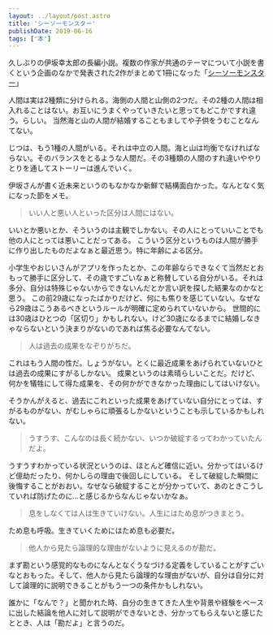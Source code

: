 ```yaml
---
layout: ../layout/post.astro
title: 'シーソーモンスター'
publishDate: 2019-06-16
tags: ['本']
---
```


久しぶりの伊坂幸太郎の長編小説。複数の作家が共通のテーマについて小説を書くという企画のなかで発表された2作がまとめて1冊になった「[シーソーモンスター](https://www.amazon.co.jp/dp/412005182X)」

人間は実は2種類に分けられる。海側の人間と山側の2つだ。その2種の人間は相入れることはない。お互いにうまくやっていきたいと思ってもどこかですれ違う。らしい。
当然海と山の人間が結婚することもましてや子供をうむことなんてない。

じつは、もう1種の人間がいる。それは中立の人間。海と山は均衡でなければならない。そのバランスをとるような人間だ。その3種類の人間のすれ違いややりとりを通してストーリーは進んでいく。

伊坂さんが書く近未来というのもなかなか新鮮で結構面白かった。なんとなく気になった節をメモ。

> いい人と悪い人といった区分は人間にはない。

いいとか悪いとか、そういうのは主観でしかない。その人にとっていいことでも他の人にとっては悪いことだってある。
こういう区分というものは人間が勝手に作り出したものだよなぁと最近思う。特に年齢による区分。

小学生やおじいさんがアプリを作ったとか、この年齢ならできなくて当然だとおもって勝手に区分して、その歳ですごいなぁと称賛している自分がいる。それは多分、自分は特殊じゃないからできないんだとか言い訳を探した結果なのかなと思う。
この前29歳になったばかりだけど、何にも焦りを感じていない。なぜなら29歳はこうあるべきというルールが明確に定められていないから。
世間的には30歳はひとつの「区切り」かもしれない。けど30歳になるまでに結婚しなきゃならないという決まりがないのであれば焦る必要なんてない。

> 人は過去の成果をなぞりがちだ。

これはもう人間の性だ。しょうがない。とくに最近成果をあげられていないひとは過去の成果にすがるしかない。
成果というのは素晴らしいことだ。だけど、何かを犠牲にして得た成果を、その何かができなかった理由にしてはいけない。

そうかんがえると、過去にこれといった成果をあげていない自分にとっては、すがるものがない、がむしゃらに頑張るしかないということも示しているかもしれない。

> うすうす、こんなのは長く続かない、いつか破綻するってわかっていたんだよ。

うすうすわかっている状況というのは、ほとんど確信に近い。分かってはいるけど億劫だったり、何かしらの理由で後回しにしている。
そして破綻した瞬間に後悔することがおおい。なぜなら破綻することが分かっていて、あのときこうしていれば防げたのに…と感じるからなんじゃないかなぁ。

> 息をしなくては人は生きていけない。人生にはため息がつきまとう。

ため息も呼吸。生きていくためにはため息も必要だ。

> 他人から見たら論理的な理由がないように見えるのが勘だ。

まず勘という感覚的なものになんとなくうなづける定義をしていることがすごいなとおもった。そして、他人から見たら論理的な理由がないが、自分は自分に対して論理的に説明できることがもう一つの条件かもしれない。

誰かに「なんで？」と聞かれた時、自分の生きてきた人生や背景や経験をベースに出した結論を他人に対して説明ができないとき、分かってもらえないと感じたととき、人は「勘だよ」と言うのだ。
